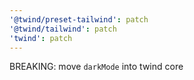 ```yaml
---
'@twind/preset-tailwind': patch
'@twind/tailwind': patch
'twind': patch
---
```


BREAKING: move `darkMode` into twind core
